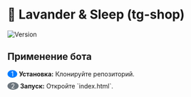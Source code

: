 # 🧵 Lavander & Sleep (tg-shop)

![Version](https://img.shields.io/badge/version-1.0-violet) 

## Применение бота
<ol style="list-style-type: none; padding-left: 0;">
  <li style="margin-bottom: 10px;">
    <span style="background: #007bff; color: white; border-radius: 50%; padding: 0 8px;">1</span>
    <strong>Установка:</strong> Клонируйте репозиторий.
  </li>
  <li style="margin-bottom: 10px;">
    <span style="background: #6c757d; color: white; border-radius: 50%; padding: 0 8px;">2</span>
    <strong>Запуск:</strong> Откройте `index.html`.
  </li>
</ol>

